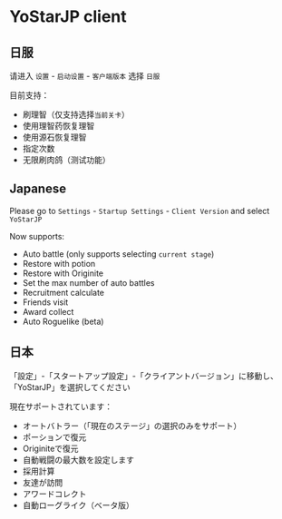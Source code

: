 # YoStarJP client

## 日服

请进入 `设置` - `启动设置` - `客户端版本` 选择 `日服`

目前支持：  

- 刷理智（仅支持选择`当前关卡`）
- 使用理智药恢复理智
- 使用源石恢复理智
- 指定次数
- 无限刷肉鸽（测试功能）

## Japanese

Please go to `Settings` - `Startup Settings` - `Client Version` and select `YoStarJP`

Now supports:  

- Auto battle (only supports selecting `current stage`)
- Restore with potion
- Restore with Originite
- Set the max number of auto battles
- Recruitment calculate
- Friends visit
- Award collect
- Auto Roguelike (beta)

## 日本

「設定」-「スタートアップ設定」-「クライアントバージョン」に移動し、「YoStarJP」を選択してください

現在サポートされています：

- オートバトラー（「現在のステージ」の選択のみをサポート）
- ポーションで復元
- Originiteで復元
- 自動戦闘の最大数を設定します
- 採用計算
- 友達が訪問
- アワードコレクト
- 自動ローグライク（ベータ版）
